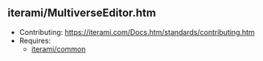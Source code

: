 iterami/MultiverseEditor.htm
----------------------------

* Contributing: https://iterami.com/Docs.htm/standards/contributing.htm
* Requires:
  * [iterami/common](https://github.com/iterami/common)
